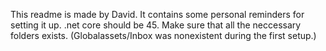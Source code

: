 This readme is made by David. It contains some personal reminders for setting it up.
.net core should be 45. 
Make sure that all the neccessary folders exists. (Globalassets/Inbox was nonexistent during the first setup.)
